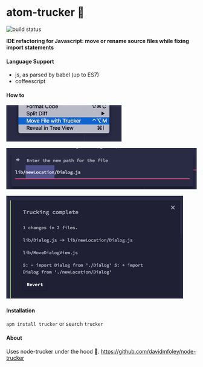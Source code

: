 # atom-trucker 🚚

![build status](https://api.travis-ci.org/PTaylour/atom-trucker.svg?branch=master)

**IDE refactoring for Javascript: move or rename source files while fixing import statements**

#### Language Support

* js, as parsed by babel (up to ES7)
* coffeescript

#### How to

![access via context menu](https://github.com/PTaylour/atom-trucker/raw/master/screenshot-menu.png)

![choose a new path](https://github.com/PTaylour/atom-trucker/raw/master/screenshot-choose.png)

![revert any mistakes](https://github.com/PTaylour/atom-trucker/raw/master/screenshot-success.png)

#### Installation

`apm install trucker` or search `trucker`

#### About

Uses node-trucker under the hood 🚚. https://github.com/davidmfoley/node-trucker
